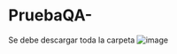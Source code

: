 # PruebaQA-
Se debe descargar toda la carpeta 
![image](https://github.com/user-attachments/assets/66e779bc-e4be-4794-990b-aa4aec5bff66)

